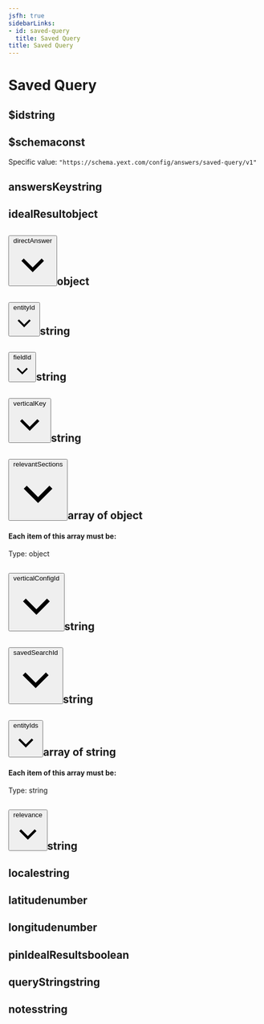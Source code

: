 ```yaml
---
jsfh: true
sidebarLinks:
- id: saved-query
  title: Saved Query
title: Saved Query
---
```

<script crossorigin="anonymous" integrity="sha256-CSXorXvZcTkaix6Yvo6HppcZGetbYMGWSFlBw8HfCJo=" src="https://code.jquery.com/jquery-3.4.1.min.js"></script><script src="/js/schema_doc.js"></script><link href="/css/schema_doc.css" rel="stylesheet" type="text/css"/> <div class="container-fluid schema-doc-container"> <div class="row"> <main class="schema-body col"><h1>Saved Query</h1> <div class="accordion" id="accordiona_id"> <div class="schema-card"> <div class="schema-card-header" id="headinga_id"> <h2 class="mb-0"><span class="property-name">$id</span><span class="value-type">string</span></h2> </div> <div aria-labelledby="headinga_id" class="collapse show property-definition-div" data-parent="#accordiona_id" id="a_id"> <div class="schema-card-body"> </div> </div> </div> </div> <div class="accordion" id="accordiona_schema"> <div class="schema-card"> <div class="schema-card-header" id="headinga_schema"> <h2 class="mb-0"><span class="property-name">$schema</span><span class="value-type">const</span></h2> </div> <div aria-labelledby="headinga_schema" class="collapse show property-definition-div" data-parent="#accordiona_schema" id="a_schema"> <div class="schema-card-body"> <span class="const-value" id="a_schema_const">Specific value: <code>"https://schema.yext.com/config/answers/saved-query/v1"</code></span> </div> </div> </div> </div> <div class="accordion" id="accordionanswersKey"> <div class="schema-card"> <div class="schema-card-header" id="headinganswersKey"> <h2 class="mb-0"><span class="property-name">answersKey</span><span class="value-type">string</span></h2> </div> <div aria-labelledby="headinganswersKey" class="collapse show property-definition-div" data-parent="#accordionanswersKey" id="answersKey"> <div class="schema-card-body"> </div> </div> </div> </div> <div class="accordion" id="accordionidealResult"> <div class="schema-card"> <div class="schema-card-header" id="headingidealResult"> <h2 class="mb-0"><span class="property-name">idealResult</span><span class="value-type">object</span></h2> </div> <div aria-labelledby="headingidealResult" class="collapse show property-definition-div" data-parent="#accordionidealResult" id="idealResult"> <div class="schema-card-body"> <div class="accordion" id="accordionidealResult_directAnswer"> <div class="schema-card"> <div class="schema-card-header" id="headingidealResult_directAnswer"> <h2 class="mb-0"><button aria-controls="idealResult_directAnswer" aria-expanded="False" class="schema-btn schema-btn-link property-name-button collapsed" data-target="#idealResult_directAnswer" data-toggle="collapse" type="button"> <span class="property-name"> directAnswer <svg class="dropdown-caret" version="1.1" viewbox="0 0 24 24" x="0" xml:space="preserve" xmlns="http://www.w3.org/2000/svg" y="0"> <polygon points="17.3 8.3 12 13.6 6.7 8.3 5.3 9.7 12 16.4 18.7 9.7 "></polygon> </svg> </span> </button><span class="value-type">object</span></h2> </div> <div aria-labelledby="headingidealResult_directAnswer" class="collapse property-definition-div" data-parent="#accordionidealResult_directAnswer" id="idealResult_directAnswer"> <div class="schema-card-body"> <div class="accordion" id="accordionidealResult_directAnswer_entityId"> <div class="schema-card"> <div class="schema-card-header" id="headingidealResult_directAnswer_entityId"> <h2 class="mb-0"><button aria-controls="idealResult_directAnswer_entityId" aria-expanded="False" class="schema-btn schema-btn-link property-name-button collapsed" data-target="#idealResult_directAnswer_entityId" data-toggle="collapse" type="button"> <span class="property-name"> entityId <svg class="dropdown-caret" version="1.1" viewbox="0 0 24 24" x="0" xml:space="preserve" xmlns="http://www.w3.org/2000/svg" y="0"> <polygon points="17.3 8.3 12 13.6 6.7 8.3 5.3 9.7 12 16.4 18.7 9.7 "></polygon> </svg> </span> </button><span class="value-type">string</span></h2> </div> <div aria-labelledby="headingidealResult_directAnswer_entityId" class="collapse property-definition-div" data-parent="#accordionidealResult_directAnswer_entityId" id="idealResult_directAnswer_entityId"> <div class="schema-card-body"> </div> </div> </div> </div> <div class="accordion" id="accordionidealResult_directAnswer_fieldId"> <div class="schema-card"> <div class="schema-card-header" id="headingidealResult_directAnswer_fieldId"> <h2 class="mb-0"><button aria-controls="idealResult_directAnswer_fieldId" aria-expanded="False" class="schema-btn schema-btn-link property-name-button collapsed" data-target="#idealResult_directAnswer_fieldId" data-toggle="collapse" type="button"> <span class="property-name"> fieldId <svg class="dropdown-caret" version="1.1" viewbox="0 0 24 24" x="0" xml:space="preserve" xmlns="http://www.w3.org/2000/svg" y="0"> <polygon points="17.3 8.3 12 13.6 6.7 8.3 5.3 9.7 12 16.4 18.7 9.7 "></polygon> </svg> </span> </button><span class="value-type">string</span></h2> </div> <div aria-labelledby="headingidealResult_directAnswer_fieldId" class="collapse property-definition-div" data-parent="#accordionidealResult_directAnswer_fieldId" id="idealResult_directAnswer_fieldId"> <div class="schema-card-body"> </div> </div> </div> </div> <div class="accordion" id="accordionidealResult_directAnswer_verticalKey"> <div class="schema-card"> <div class="schema-card-header" id="headingidealResult_directAnswer_verticalKey"> <h2 class="mb-0"><button aria-controls="idealResult_directAnswer_verticalKey" aria-expanded="False" class="schema-btn schema-btn-link property-name-button collapsed" data-target="#idealResult_directAnswer_verticalKey" data-toggle="collapse" type="button"> <span class="property-name"> verticalKey <svg class="dropdown-caret" version="1.1" viewbox="0 0 24 24" x="0" xml:space="preserve" xmlns="http://www.w3.org/2000/svg" y="0"> <polygon points="17.3 8.3 12 13.6 6.7 8.3 5.3 9.7 12 16.4 18.7 9.7 "></polygon> </svg> </span> </button><span class="value-type">string</span></h2> </div> <div aria-labelledby="headingidealResult_directAnswer_verticalKey" class="collapse property-definition-div" data-parent="#accordionidealResult_directAnswer_verticalKey" id="idealResult_directAnswer_verticalKey"> <div class="schema-card-body"> </div> </div> </div> </div> </div> </div> </div> </div> <div class="accordion" id="accordionidealResult_relevantSections"> <div class="schema-card"> <div class="schema-card-header" id="headingidealResult_relevantSections"> <h2 class="mb-0"><button aria-controls="idealResult_relevantSections" aria-expanded="False" class="schema-btn schema-btn-link property-name-button collapsed" data-target="#idealResult_relevantSections" data-toggle="collapse" type="button"> <span class="property-name"> relevantSections <svg class="dropdown-caret" version="1.1" viewbox="0 0 24 24" x="0" xml:space="preserve" xmlns="http://www.w3.org/2000/svg" y="0"> <polygon points="17.3 8.3 12 13.6 6.7 8.3 5.3 9.7 12 16.4 18.7 9.7 "></polygon> </svg> </span> </button><span class="value-type">array of object</span></h2> </div> <div aria-labelledby="headingidealResult_relevantSections" class="collapse property-definition-div" data-parent="#accordionidealResult_relevantSections" id="idealResult_relevantSections"> <div class="schema-card-body"> <h4>Each item of this array must be:</h4> <div class="card"> <div class="card-body items-definition" id="idealResult_relevantSections_items"> <span class="value-type">Type: object</span> <div class="accordion" id="accordionidealResult_relevantSections_items_verticalConfigId"> <div class="schema-card"> <div class="schema-card-header" id="headingidealResult_relevantSections_items_verticalConfigId"> <h2 class="mb-0"><button aria-controls="idealResult_relevantSections_items_verticalConfigId" aria-expanded="False" class="schema-btn schema-btn-link property-name-button collapsed" data-target="#idealResult_relevantSections_items_verticalConfigId" data-toggle="collapse" type="button"> <span class="property-name"> verticalConfigId <svg class="dropdown-caret" version="1.1" viewbox="0 0 24 24" x="0" xml:space="preserve" xmlns="http://www.w3.org/2000/svg" y="0"> <polygon points="17.3 8.3 12 13.6 6.7 8.3 5.3 9.7 12 16.4 18.7 9.7 "></polygon> </svg> </span> </button><span class="value-type">string</span></h2> </div> <div aria-labelledby="headingidealResult_relevantSections_items_verticalConfigId" class="collapse property-definition-div" data-parent="#accordionidealResult_relevantSections_items_verticalConfigId" id="idealResult_relevantSections_items_verticalConfigId"> <div class="schema-card-body"> </div> </div> </div> </div> <div class="accordion" id="accordionidealResult_relevantSections_items_savedSearchId"> <div class="schema-card"> <div class="schema-card-header" id="headingidealResult_relevantSections_items_savedSearchId"> <h2 class="mb-0"><button aria-controls="idealResult_relevantSections_items_savedSearchId" aria-expanded="False" class="schema-btn schema-btn-link property-name-button collapsed" data-target="#idealResult_relevantSections_items_savedSearchId" data-toggle="collapse" type="button"> <span class="property-name"> savedSearchId <svg class="dropdown-caret" version="1.1" viewbox="0 0 24 24" x="0" xml:space="preserve" xmlns="http://www.w3.org/2000/svg" y="0"> <polygon points="17.3 8.3 12 13.6 6.7 8.3 5.3 9.7 12 16.4 18.7 9.7 "></polygon> </svg> </span> </button><span class="value-type">string</span></h2> </div> <div aria-labelledby="headingidealResult_relevantSections_items_savedSearchId" class="collapse property-definition-div" data-parent="#accordionidealResult_relevantSections_items_savedSearchId" id="idealResult_relevantSections_items_savedSearchId"> <div class="schema-card-body"> </div> </div> </div> </div> <div class="accordion" id="accordionidealResult_relevantSections_items_entityIds"> <div class="schema-card"> <div class="schema-card-header" id="headingidealResult_relevantSections_items_entityIds"> <h2 class="mb-0"><button aria-controls="idealResult_relevantSections_items_entityIds" aria-expanded="False" class="schema-btn schema-btn-link property-name-button collapsed" data-target="#idealResult_relevantSections_items_entityIds" data-toggle="collapse" type="button"> <span class="property-name"> entityIds <svg class="dropdown-caret" version="1.1" viewbox="0 0 24 24" x="0" xml:space="preserve" xmlns="http://www.w3.org/2000/svg" y="0"> <polygon points="17.3 8.3 12 13.6 6.7 8.3 5.3 9.7 12 16.4 18.7 9.7 "></polygon> </svg> </span> </button><span class="value-type">array of string</span></h2> </div> <div aria-labelledby="headingidealResult_relevantSections_items_entityIds" class="collapse property-definition-div" data-parent="#accordionidealResult_relevantSections_items_entityIds" id="idealResult_relevantSections_items_entityIds"> <div class="schema-card-body"> <h4>Each item of this array must be:</h4> <div class="card"> <div class="card-body items-definition" id="idealResult_relevantSections_items_entityIds_items"> <span class="value-type">Type: string</span> </div> </div> </div> </div> </div> </div> <div class="accordion" id="accordionidealResult_relevantSections_items_relevance"> <div class="schema-card"> <div class="schema-card-header" id="headingidealResult_relevantSections_items_relevance"> <h2 class="mb-0"><button aria-controls="idealResult_relevantSections_items_relevance" aria-expanded="False" class="schema-btn schema-btn-link property-name-button collapsed" data-target="#idealResult_relevantSections_items_relevance" data-toggle="collapse" type="button"> <span class="property-name"> relevance <svg class="dropdown-caret" version="1.1" viewbox="0 0 24 24" x="0" xml:space="preserve" xmlns="http://www.w3.org/2000/svg" y="0"> <polygon points="17.3 8.3 12 13.6 6.7 8.3 5.3 9.7 12 16.4 18.7 9.7 "></polygon> </svg> </span> </button><span class="value-type">string</span></h2> </div> <div aria-labelledby="headingidealResult_relevantSections_items_relevance" class="collapse property-definition-div" data-parent="#accordionidealResult_relevantSections_items_relevance" id="idealResult_relevantSections_items_relevance"> <div class="schema-card-body"> </div> </div> </div> </div> </div> </div> </div> </div> </div> </div> </div> </div> </div> </div> <div class="accordion" id="accordionlocale"> <div class="schema-card"> <div class="schema-card-header" id="headinglocale"> <h2 class="mb-0"><span class="property-name">locale</span><span class="value-type">string</span></h2> </div> <div aria-labelledby="headinglocale" class="collapse show property-definition-div" data-parent="#accordionlocale" id="locale"> <div class="schema-card-body"> </div> </div> </div> </div> <div class="accordion" id="accordionlatitude"> <div class="schema-card"> <div class="schema-card-header" id="headinglatitude"> <h2 class="mb-0"><span class="property-name">latitude</span><span class="value-type">number</span></h2> </div> <div aria-labelledby="headinglatitude" class="collapse show property-definition-div" data-parent="#accordionlatitude" id="latitude"> <div class="schema-card-body"> </div> </div> </div> </div> <div class="accordion" id="accordionlongitude"> <div class="schema-card"> <div class="schema-card-header" id="headinglongitude"> <h2 class="mb-0"><span class="property-name">longitude</span><span class="value-type">number</span></h2> </div> <div aria-labelledby="headinglongitude" class="collapse show property-definition-div" data-parent="#accordionlongitude" id="longitude"> <div class="schema-card-body"> </div> </div> </div> </div> <div class="accordion" id="accordionpinIdealResults"> <div class="schema-card"> <div class="schema-card-header" id="headingpinIdealResults"> <h2 class="mb-0"><span class="property-name">pinIdealResults</span><span class="value-type">boolean</span></h2> </div> <div aria-labelledby="headingpinIdealResults" class="collapse show property-definition-div" data-parent="#accordionpinIdealResults" id="pinIdealResults"> <div class="schema-card-body"> </div> </div> </div> </div> <div class="accordion" id="accordionqueryString"> <div class="schema-card"> <div class="schema-card-header" id="headingqueryString"> <h2 class="mb-0"><span class="property-name">queryString</span><span class="value-type">string</span></h2> </div> <div aria-labelledby="headingqueryString" class="collapse show property-definition-div" data-parent="#accordionqueryString" id="queryString"> <div class="schema-card-body"> </div> </div> </div> </div> <div class="accordion" id="accordionnotes"> <div class="schema-card"> <div class="schema-card-header" id="headingnotes"> <h2 class="mb-0"><span class="property-name">notes</span><span class="value-type">string</span></h2> </div> <div aria-labelledby="headingnotes" class="collapse show property-definition-div" data-parent="#accordionnotes" id="notes"> <div class="schema-card-body"> </div> </div> </div> </div> </main> </div> </div> 